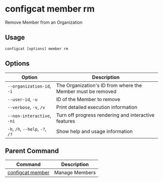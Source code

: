 # configcat member rm
Remove Member from an Organization
## Usage
```
configcat [options] member rm
```
## Options
| Option | Description |
| ------ | ----------- |
| `--organization-id`, `-i` | The Organization's ID from where the Member must be removed |
| `--user-id`, `-u` | ID of the Member to remove |
| `--verbose`, `-v`, `/v` | Print detailed execution information |
| `--non-interactive`, `-ni` | Turn off progress rendering and interactive features |
| `-h`, `/h`, `--help`, `-?`, `/?` | Show help and usage information |
## Parent Command
| Command | Description |
| ------ | ----------- |
| [configcat member](configcat-member.md) | Manage Members |
